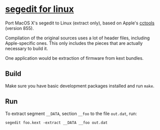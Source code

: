 [segedit for linux](https://github.com/wvengen/segedit)
=======================================================

Port MacOS X's segedit to Linux (extract only), based on Apple's
[cctools](https://github.com/opensource-apple/cctools) (version 855).

Compilation of the original sources uses a lot of header files,
including Apple-specific ones. This only includes the pieces that
are actually necessary to build it.

One application would be extraction of firmware from kext bundles.

Build
-----

Make sure you have basic development packages installed and run `make`.

Run
---

To extract segment `__DATA`, section `__foo` to the file `out.dat`, run:
```
segedit foo.kext -extract __DATA __foo out.dat
```

